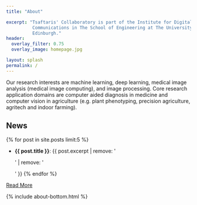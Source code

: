 ```yaml
---
title: "About"

excerpt: "Tsaftaris' Collaboratory is part of the Institute for Digital
          Communications in The School of Engineering at The University of
          Edinburgh."
header:
  overlay_filter: 0.75
  overlay_image: homepage.jpg

layout: splash
permalink: /
---
```

Our research interests are machine learning, deep learning, medical image
analysis (medical image computing), and image processing. Core research
application domains are computer aided diagnosis in medicine and computer vision
in agriculture (e.g. plant phenotyping, precision agriculture, agritech and
indoor farming).

## News
{% for post in site.posts limit:5 %}
  * **{{ post.title }}**: {{ post.excerpt | remove: '<p>' | remove: '</p>' }}
{% endfor %}

<a href="/news" class="btn btn--info btn--small">Read More</a>

{% include about-bottom.html %}
